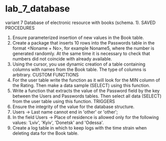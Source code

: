 # lab_7_database
variant 7
Database of electronic resource with books (schema. 1).
SAVED PROCEDURES
1. Ensure parameterized insertion of new values ​​in the Book table.
2. Create a package that inserts 10 rows into the Passwords table in the format <Noname + No>, for example Noname5, where the number is generated randomly. At the same time it is necessary to check that numbers did not coincide with already available.
3. Using the cursor, you use dynamic creation of a table containing columns with names from the Book table. The type of columns is arbitrary.
CUSTOM FUNCTIONS
1. For the user table write the function as it will look for the MIN column of the Rating. Then make a data sample (SELECT) using this function.
2. Write a function that extracts the value of the Password field by the key between the Users and Passwords tables. Then select all data (SELECT) from the user table using this function.
TRIGGERS
1. Ensure the integrity of the value for the database structure.
2. Users → Last name cannot end in 'other' or 'other';
3. In the field Users → Place of residence is allowed only for the following values: 'Lviv', 'Kyiv', 'Donetsk' and 'Odessa'.
4. Create a log table in which to keep logs with the time strain when deleting data for the Book table.

